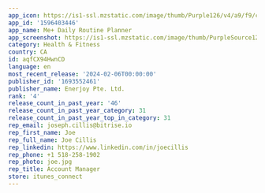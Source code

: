 ```yaml
---
app_icon: https://is1-ssl.mzstatic.com/image/thumb/Purple126/v4/a9/f9/cb/a9f9cbfe-bed1-9bc3-bead-7afa8cd50019/AppIcon-0-0-1x_U007emarketing-0-7-0-85-220.png/1024x1024bb.png
app_id: '1596403446'
app_name: Me+ Daily Routine Planner
app_screenshot: https://is1-ssl.mzstatic.com/image/thumb/PurpleSource126/v4/6f/a6/de/6fa6de37-17d0-8163-2252-41ab1d3a3085/36d80e55-1b43-4f15-8a86-b2f9c0176b43__U957f_U5c4f.png/1242x2688bb.png
category: Health & Fitness
country: CA
id: aqfCX94HwnCD
language: en
most_recent_release: '2024-02-06T00:00:00'
publisher_id: '1693552461'
publisher_name: Enerjoy Pte. Ltd.
rank: '4'
release_count_in_past_year: '46'
release_count_in_past_year_category: 31
release_count_in_past_year_top_in_category: 31
rep_email: joseph.cillis@bitrise.io
rep_first_name: Joe
rep_full_name: Joe Cillis
rep_linkedin: https://www.linkedin.com/in/joecillis
rep_phone: +1 518-258-1902
rep_photo: joe.jpg
rep_title: Account Manager
store: itunes_connect
---
```

